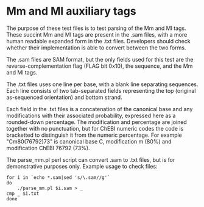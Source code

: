 Mm and Ml auxiliary tags
========================

The purpose of these test files is to test parsing of the Mm and Ml
tags.  These succint Mm and Ml tags are present in the .sam files,
with a more human readable expanded form in the .txt files.
Developers should check whether their implementation is able to
convert between the two forms.

The .sam files are SAM format, but the only fields used for this
test are the reverse-complementation flag (FLAG bit 0x10), the
sequence, and the Mm and Ml tags.

The .txt files uses one line per base, with a blank line separating
sequences.  Each line consists of two tab-separated fields
representing the top (original as-sequenced orientation) and bottom
strand.

Each field in the .txt files is a concatenation of the canonical base
and any modifications with their associated probability, expressed
here as a rounded-down percentage.  The modification and percentage
are joined together with no punctuation, but for ChEBI numeric codes
the code is bracketted to distinguish it from the numeric percentage.
For example "Cm80(76792)73" is canonical base C, modification m (80%)
and modification ChEBI 76792 (73%).


The parse_mm.pl perl script can convert .sam to .txt files, but is for
demonstrative purposes only.  Example usage to check files:

    for i in `echo *.sam|sed 's/\.sam//g'`
    do
        ./parse_mm.pl $i.sam > _
	cmp _ $i.txt
    done
